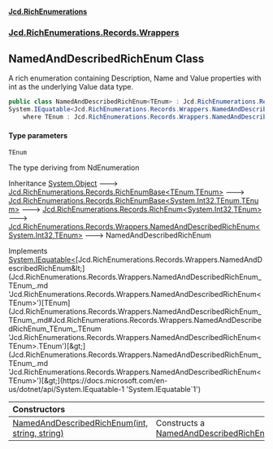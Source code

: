 #### [Jcd.RichEnumerations](index.md 'index')

### [Jcd.RichEnumerations.Records.Wrappers](Jcd.RichEnumerations.Records.Wrappers.md 'Jcd.RichEnumerations.Records.Wrappers')

## NamedAndDescribedRichEnum<TEnum> Class

A rich enumeration containing Description, Name and Value properties with int as the underlying Value data type.

```csharp
public class NamedAndDescribedRichEnum<TEnum> : Jcd.RichEnumerations.Records.Wrappers.NamedAndDescribedRichEnum<int, TEnum>,
System.IEquatable<Jcd.RichEnumerations.Records.Wrappers.NamedAndDescribedRichEnum<TEnum>>
    where TEnum : Jcd.RichEnumerations.Records.Wrappers.NamedAndDescribedRichEnum<TEnum>
```

#### Type parameters

<a name='Jcd.RichEnumerations.Records.Wrappers.NamedAndDescribedRichEnum_TEnum_.TEnum'></a>

`TEnum`

The type deriving from NdEnumeration

Inheritance [System.Object](https://docs.microsoft.com/en-us/dotnet/api/System.Object 'System.Object') &#129106; [Jcd.RichEnumerations.Records.RichEnumBase&lt;](Jcd.RichEnumerations.Records.RichEnumBase_TEnumeration,TEnumeratedItem_.md 'Jcd.RichEnumerations.Records.RichEnumBase<TEnumeration,TEnumeratedItem>')[TEnum](Jcd.RichEnumerations.Records.Wrappers.NamedAndDescribedRichEnum_TEnum_.md#Jcd.RichEnumerations.Records.Wrappers.NamedAndDescribedRichEnum_TEnum_.TEnum 'Jcd.RichEnumerations.Records.Wrappers.NamedAndDescribedRichEnum<TEnum>.TEnum')[,](Jcd.RichEnumerations.Records.RichEnumBase_TEnumeration,TEnumeratedItem_.md 'Jcd.RichEnumerations.Records.RichEnumBase<TEnumeration,TEnumeratedItem>')[TEnum](Jcd.RichEnumerations.Records.Wrappers.NamedAndDescribedRichEnum_TEnum_.md#Jcd.RichEnumerations.Records.Wrappers.NamedAndDescribedRichEnum_TEnum_.TEnum 'Jcd.RichEnumerations.Records.Wrappers.NamedAndDescribedRichEnum<TEnum>.TEnum')[&gt;](Jcd.RichEnumerations.Records.RichEnumBase_TEnumeration,TEnumeratedItem_.md 'Jcd.RichEnumerations.Records.RichEnumBase<TEnumeration,TEnumeratedItem>') &#129106; [Jcd.RichEnumerations.Records.RichEnumBase&lt;](Jcd.RichEnumerations.Records.RichEnumBase_TValue,TEnumeration,TEnumeratedItem_.md 'Jcd.RichEnumerations.Records.RichEnumBase<TValue,TEnumeration,TEnumeratedItem>')[System.Int32](https://docs.microsoft.com/en-us/dotnet/api/System.Int32 'System.Int32')[,](Jcd.RichEnumerations.Records.RichEnumBase_TValue,TEnumeration,TEnumeratedItem_.md 'Jcd.RichEnumerations.Records.RichEnumBase<TValue,TEnumeration,TEnumeratedItem>')[TEnum](Jcd.RichEnumerations.Records.Wrappers.NamedAndDescribedRichEnum_TEnum_.md#Jcd.RichEnumerations.Records.Wrappers.NamedAndDescribedRichEnum_TEnum_.TEnum 'Jcd.RichEnumerations.Records.Wrappers.NamedAndDescribedRichEnum<TEnum>.TEnum')[,](Jcd.RichEnumerations.Records.RichEnumBase_TValue,TEnumeration,TEnumeratedItem_.md 'Jcd.RichEnumerations.Records.RichEnumBase<TValue,TEnumeration,TEnumeratedItem>')[TEnum](Jcd.RichEnumerations.Records.Wrappers.NamedAndDescribedRichEnum_TEnum_.md#Jcd.RichEnumerations.Records.Wrappers.NamedAndDescribedRichEnum_TEnum_.TEnum 'Jcd.RichEnumerations.Records.Wrappers.NamedAndDescribedRichEnum<TEnum>.TEnum')[&gt;](Jcd.RichEnumerations.Records.RichEnumBase_TValue,TEnumeration,TEnumeratedItem_.md 'Jcd.RichEnumerations.Records.RichEnumBase<TValue,TEnumeration,TEnumeratedItem>') &#129106; [Jcd.RichEnumerations.Records.RichEnum&lt;](Jcd.RichEnumerations.Records.RichEnum_TValue,TEnum_.md 'Jcd.RichEnumerations.Records.RichEnum<TValue,TEnum>')[System.Int32](https://docs.microsoft.com/en-us/dotnet/api/System.Int32 'System.Int32')[,](Jcd.RichEnumerations.Records.RichEnum_TValue,TEnum_.md 'Jcd.RichEnumerations.Records.RichEnum<TValue,TEnum>')[TEnum](Jcd.RichEnumerations.Records.Wrappers.NamedAndDescribedRichEnum_TEnum_.md#Jcd.RichEnumerations.Records.Wrappers.NamedAndDescribedRichEnum_TEnum_.TEnum 'Jcd.RichEnumerations.Records.Wrappers.NamedAndDescribedRichEnum<TEnum>.TEnum')[&gt;](Jcd.RichEnumerations.Records.RichEnum_TValue,TEnum_.md 'Jcd.RichEnumerations.Records.RichEnum<TValue,TEnum>') &#129106; [Jcd.RichEnumerations.Records.Wrappers.NamedAndDescribedRichEnum&lt;](Jcd.RichEnumerations.Records.Wrappers.NamedAndDescribedRichEnum_TValue,TEnum_.md 'Jcd.RichEnumerations.Records.Wrappers.NamedAndDescribedRichEnum<TValue,TEnum>')[System.Int32](https://docs.microsoft.com/en-us/dotnet/api/System.Int32 'System.Int32')[,](Jcd.RichEnumerations.Records.Wrappers.NamedAndDescribedRichEnum_TValue,TEnum_.md 'Jcd.RichEnumerations.Records.Wrappers.NamedAndDescribedRichEnum<TValue,TEnum>')[TEnum](Jcd.RichEnumerations.Records.Wrappers.NamedAndDescribedRichEnum_TEnum_.md#Jcd.RichEnumerations.Records.Wrappers.NamedAndDescribedRichEnum_TEnum_.TEnum 'Jcd.RichEnumerations.Records.Wrappers.NamedAndDescribedRichEnum<TEnum>.TEnum')[&gt;](Jcd.RichEnumerations.Records.Wrappers.NamedAndDescribedRichEnum_TValue,TEnum_.md 'Jcd.RichEnumerations.Records.Wrappers.NamedAndDescribedRichEnum<TValue,TEnum>') &#129106; NamedAndDescribedRichEnum<TEnum>

Implements [System.IEquatable&lt;](https://docs.microsoft.com/en-us/dotnet/api/System.IEquatable-1 'System.IEquatable`1')[Jcd.RichEnumerations.Records.Wrappers.NamedAndDescribedRichEnum&lt;](Jcd.RichEnumerations.Records.Wrappers.NamedAndDescribedRichEnum_TEnum_.md 'Jcd.RichEnumerations.Records.Wrappers.NamedAndDescribedRichEnum<TEnum>')[TEnum](Jcd.RichEnumerations.Records.Wrappers.NamedAndDescribedRichEnum_TEnum_.md#Jcd.RichEnumerations.Records.Wrappers.NamedAndDescribedRichEnum_TEnum_.TEnum 'Jcd.RichEnumerations.Records.Wrappers.NamedAndDescribedRichEnum<TEnum>.TEnum')[&gt;](Jcd.RichEnumerations.Records.Wrappers.NamedAndDescribedRichEnum_TEnum_.md 'Jcd.RichEnumerations.Records.Wrappers.NamedAndDescribedRichEnum<TEnum>')[&gt;](https://docs.microsoft.com/en-us/dotnet/api/System.IEquatable-1 'System.IEquatable`1')

| Constructors                                                                                                                                                                                                                                                                                     |                                                                                                                                                                                                            |
|:-------------------------------------------------------------------------------------------------------------------------------------------------------------------------------------------------------------------------------------------------------------------------------------------------|:-----------------------------------------------------------------------------------------------------------------------------------------------------------------------------------------------------------|
| [NamedAndDescribedRichEnum(int, string, string)](Jcd.RichEnumerations.Records.Wrappers.NamedAndDescribedRichEnum_TEnum_.NamedAndDescribedRichEnum(int,string,string).md 'Jcd.RichEnumerations.Records.Wrappers.NamedAndDescribedRichEnum<TEnum>.NamedAndDescribedRichEnum(int, string, string)') | Constructs a [NamedAndDescribedRichEnum&lt;TEnum&gt;](Jcd.RichEnumerations.Records.Wrappers.NamedAndDescribedRichEnum_TEnum_.md 'Jcd.RichEnumerations.Records.Wrappers.NamedAndDescribedRichEnum<TEnum>'). |
